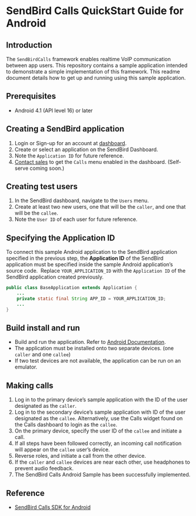 # SendBird Calls QuickStart Guide for Android

## Introduction

The `SendBirdCalls` framework enables realtime VoIP communication between app users.  This repository contains a sample application intended to demonstrate a simple implementation of this framework. This readme document details how to get up and running using this sample application.

## Prerequisites

- Android 4.1 (API level 16) or later

## Creating a SendBird application

 1. Login or Sign-up for an account at [dashboard](https://dashboard.sendbird.com).
 2. Create or select an application on the SendBird Dashboard.
 3. Note the `Application ID` for future reference.
 4. [Contact sales](https://sendbird.com/contact-sales) to get the `Calls` menu enabled in the dashboard. (Self-serve coming soon.)

## Creating test users

 1. In the SendBird dashboard, navigate to the `Users` menu.
 2. Create at least two new users, one that will be the `caller`, and one that will be the `callee`.
 3. Note the `User ID` of each user for future reference.

## Specifying the Application ID

To connect this sample Android application to the SendBird application specified in the previous step, the **Application ID** of the SendBird application must be specified inside the sample Android application’s source code.
​
Replace `YOUR_APPLICATION_ID` with the `Application ID` of the SendBird application created previously.
​
```java
public class BaseApplication extends Application {
    ...
    private static final String APP_ID = YOUR_APPLICATION_ID;
    ...
}
```

## Build install and run

 - Build and run the application. Refer to [Android Documentation](https://developer.android.com/studio/run).
 - The application must be installed onto two separate devices. (one `caller` and one `callee`)
 - If two test devices are not available, the application can be run on an emulator.

## Making calls

 1. Log in to the primary device’s sample application with the ID of the user designated as the `caller`.
 2. Log in to the secondary device’s sample application with ID of the user designated as the `callee`.  Alternatively, use the Calls widget found on the Calls dashboard to login as the `callee`.
 3. On the primary device, specify the user ID of the `callee` and initiate a call.
 4. If all steps have been followed correctly, an incoming call notification will appear on the `callee` user’s device.
 5. Reverse roles, and initiate a call from the other device.
 6. If the `caller` and `callee` devices are near each other, use headphones to prevent audio feedback.
 7. The SendBird Calls Android Sample has been successfully implemented.

## Reference

- [SendBird Calls SDK for Android](https://github.com/sendbird/sendbird-calls-android)
